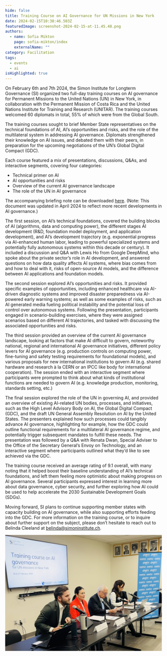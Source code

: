 ```yaml
---
hide: false
title: Training Course on AI Governance for UN Missions in New York
date: 2024-02-15T10:38:46.503Z
featuredImage: screenshot-2024-02-15-at-11.45.48.png
authors:
  - name: Sofia Mikton
    page: sofia-mikton/index
    externalName: ""
category: Facilitation
tags:
  - events
  - ai
isHighlighted: true
---
```

On February 6th and 7th 2024, the Simon Institute for Longterm Governance (SI) organized two full-day training courses on AI governance for Permanent Missions to the United Nations (UN) in New York, in collaboration with the Permanent Mission of Costa Rica and the United Nations Institute for Training and Research (UNITAR). The training courses welcomed 60 diplomats in total, 55% of which were from the Global South. 

The training courses sought to brief Member State representatives on the technical foundations of AI, AI’s opportunities and risks, and the role of the multilateral system in addressing AI governance. Diplomats strengthened their knowledge on AI issues, and debated them with their peers, in preparation for the upcoming negotiations of the UN’s Global Digital Compact (GDC).

Each course featured a mix of presentations, discussions, Q&As, and interactive segments, covering four categories: 

* Technical primer on AI
* AI opportunities and risks
* Overview of the current AI governance landscape 
* The role of the UN in AI governance 

The accompanying briefing note can be downloaded [here](https://drive.google.com/file/d/1htQkPBLSzxYGdNAVi8eSwGe4VDr_MGF5/view?usp=sharing). (Note: This document was updated in April 2024 to reflect more recent developments in AI governance.)

The first session, on AI’s technical foundations, covered the building blocks of AI (algorithms, data and computing power), the different stages AI development (R&D, foundation model deployment, and application development), and AI’s development trajectory (e.g. exponential progress via AI-enhanced human labor, leading to powerful specialized systems and potentially fully autonomous systems within this decade or century). It included a discussion and Q&A with Lewis Ho from Google DeepMind, who spoke about the private sector’s role in AI development, and answered questions on how data quality affects AI systems, where bias comes from and how to deal with it, risks of open-source AI models, and the difference between AI applications and foundation models. 

The second session explored AI’s opportunities and risks. It provided specific examples of opportunities, including enhanced healthcare via AI-driven diagnostic systems and improved disaster preparedness via AI-powered early warning systems; as well as some examples of risks, such as AI generated media fueling political instability and the potential loss of control over autonomous systems. Following the presentation, participants engaged in scenario-building exercises, where they were assigned scenarios based on different AI trajectories, and tasked with discussing the associated opportunities and risks.

The third session provided an overview of the current AI governance landscape, looking at factors that make AI difficult to govern, noteworthy national, regional and international AI governance initiatives, different policy levers for AI governance (e.g. production controls on computing power, fine-tuning and safety testing requirements for foundational models), and various proposals for new international institutions to govern AI (e.g. shared hardware and research à la CERN or an IPCC like body for international cooperation). The session ended with an interactive segment where participants were prompted to think about what kinds of institutional functions are needed to govern AI (e.g. knowledge production, monitoring, standards setting, etc.) 

The final session explored the role of the UN in governing AI, and provided an overview of existing AI-related UN bodies, processes, and initiatives, such as the High Level Advisory Body on AI, the Global Digital Compact (GDC), and the draft UN General Assembly Resolution on AI by the United States. The presenters explained how such processes could tangibly advance AI governance, highlighting for example, how the GDC could outline functional requirements for a multilateral AI governance regime, and potentially trigger subsequent mandates to fulfill these needs. The presentation was followed by a Q&A with Renata Dwan, Special Adviser to the Office of the Secretary General’s Envoy on Technology, and an interactive segment where participants outlined what they’d like to see achieved via the GDC. 

The training course received an average rating of 9.1 overall, with many noting that it helped boost their baseline understanding of AI’s technical foundations, and left them feeling more optimistic about making progress on AI governance. Several participants expressed interest in learning more about data governance, cyber security, and further exploring how AI could be used to help accelerate the 2030 Sustainable Development Goals (SDGs). 

Moving forward, SI plans to continue supporting member states with capacity building on AI governance, while also supporting efforts feeding into the GDC. For more information on the training course, or to inquire about further support on the subject, please don’t hesitate to reach out to Belinda Cleeland at [belinda@simoninstitute.ch](mailto:belinda@simoninstitute.ch).

![](screenshot-2024-02-16-at-12.04.46.png)